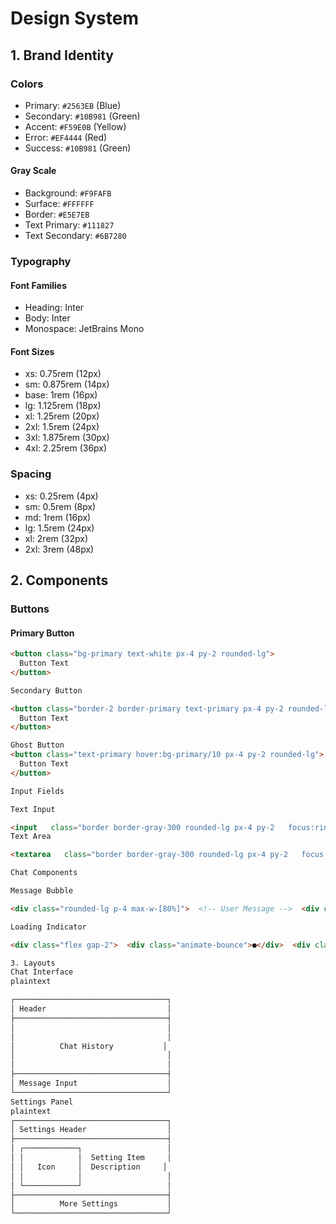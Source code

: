 # Design System

## 1. Brand Identity

### Colors
- Primary: `#2563EB` (Blue)
- Secondary: `#10B981` (Green)
- Accent: `#F59E0B` (Yellow)
- Error: `#EF4444` (Red)
- Success: `#10B981` (Green)

#### Gray Scale
- Background: `#F9FAFB`
- Surface: `#FFFFFF`
- Border: `#E5E7EB`
- Text Primary: `#111827`
- Text Secondary: `#6B7280`

### Typography

#### Font Families
- Heading: Inter
- Body: Inter
- Monospace: JetBrains Mono

#### Font Sizes
- xs: 0.75rem (12px)
- sm: 0.875rem (14px)
- base: 1rem (16px)
- lg: 1.125rem (18px)
- xl: 1.25rem (20px)
- 2xl: 1.5rem (24px)
- 3xl: 1.875rem (30px)
- 4xl: 2.25rem (36px)

### Spacing
- xs: 0.25rem (4px)
- sm: 0.5rem (8px)
- md: 1rem (16px)
- lg: 1.5rem (24px)
- xl: 2rem (32px)
- 2xl: 3rem (48px)

## 2. Components

### Buttons

#### Primary Button
```html
<button class="bg-primary text-white px-4 py-2 rounded-lg">
  Button Text
</button>

Secondary Button

<button class="border-2 border-primary text-primary px-4 py-2 rounded-lg">
  Button Text
</button>

Ghost Button
<button class="text-primary hover:bg-primary/10 px-4 py-2 rounded-lg">
  Button Text
</button>

Input Fields

Text Input

<input   class="border border-gray-300 rounded-lg px-4 py-2   focus:ring-2 focus:ring-primary"  type="text"/>
Text Area

<textarea   class="border border-gray-300 rounded-lg px-4 py-2   focus:ring-2 focus:ring-primary"  rows="4"></textarea>

Chat Components

Message Bubble

<div class="rounded-lg p-4 max-w-[80%]">  <!-- User Message -->  <div class="bg-primary text-white ml-auto">    Message content  </div>    <!-- AI Message -->  <div class="bg-gray-100 text-gray-900">    Message content  </div></div>

Loading Indicator

<div class="flex gap-2">  <div class="animate-bounce">●</div>  <div class="animate-bounce delay-100">●</div>  <div class="animate-bounce delay-200">●</div></div>

3. Layouts
Chat Interface
plaintext

┌──────────────────────────────────┐
│ Header                           │
├──────────────────────────────────┤
│                                  │
│                                  │
│          Chat History           │
│                                  │
│                                  │
├──────────────────────────────────┤
│ Message Input                    │
└──────────────────────────────────┘
Settings Panel
plaintext
┌──────────────────────────────────┐
│ Settings Header                  │
├──────────────────────────────────┤
│ ┌────────────┐                   │
│ │            │  Setting Item     │
│ │   Icon     │  Description     │
│ │            │                   │
│ └────────────┘                   │
├──────────────────────────────────┤
│          More Settings           │
└──────────────────────────────────┘